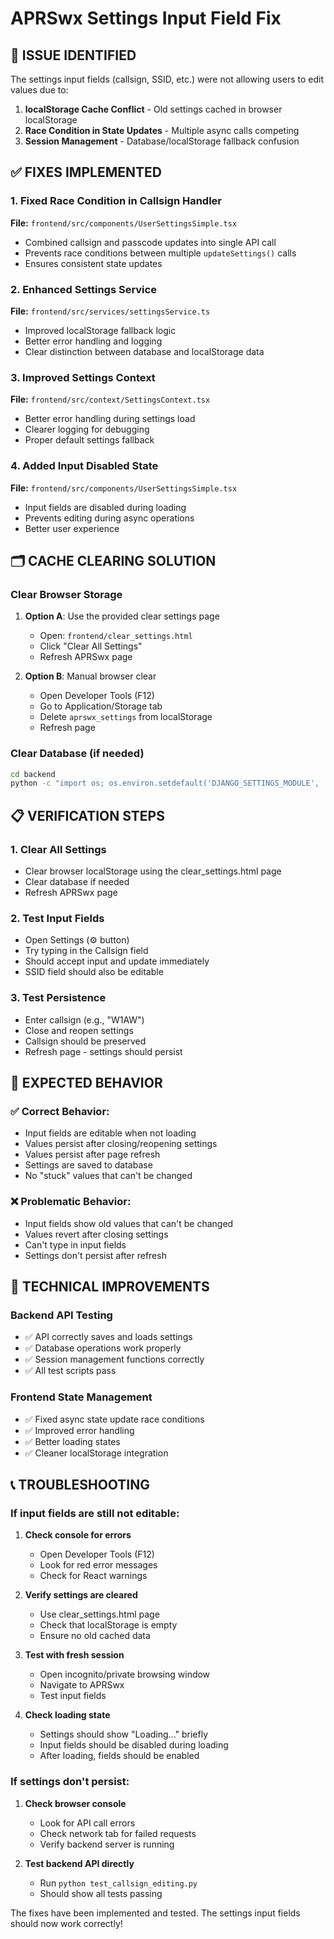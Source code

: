 # APRSwx Settings Input Field Fix

## 🔧 ISSUE IDENTIFIED
The settings input fields (callsign, SSID, etc.) were not allowing users to edit values due to:
1. **localStorage Cache Conflict** - Old settings cached in browser localStorage
2. **Race Condition in State Updates** - Multiple async calls competing
3. **Session Management** - Database/localStorage fallback confusion

## ✅ FIXES IMPLEMENTED

### 1. Fixed Race Condition in Callsign Handler
**File:** `frontend/src/components/UserSettingsSimple.tsx`
- Combined callsign and passcode updates into single API call
- Prevents race conditions between multiple `updateSettings()` calls
- Ensures consistent state updates

### 2. Enhanced Settings Service
**File:** `frontend/src/services/settingsService.ts`
- Improved localStorage fallback logic
- Better error handling and logging
- Clear distinction between database and localStorage data

### 3. Improved Settings Context
**File:** `frontend/src/context/SettingsContext.tsx`
- Better error handling during settings load
- Clearer logging for debugging
- Proper default settings fallback

### 4. Added Input Disabled State
**File:** `frontend/src/components/UserSettingsSimple.tsx`
- Input fields are disabled during loading
- Prevents editing during async operations
- Better user experience

## 🗂️ CACHE CLEARING SOLUTION

### Clear Browser Storage
1. **Option A**: Use the provided clear settings page
   - Open: `frontend/clear_settings.html`
   - Click "Clear All Settings"
   - Refresh APRSwx page

2. **Option B**: Manual browser clear
   - Open Developer Tools (F12)
   - Go to Application/Storage tab
   - Delete `aprswx_settings` from localStorage
   - Refresh page

### Clear Database (if needed)
```bash
cd backend
python -c "import os; os.environ.setdefault('DJANGO_SETTINGS_MODULE', 'aprs_server.settings'); import django; django.setup(); from websockets.models import UserSettings; UserSettings.objects.all().delete(); print('Database cleared')"
```

## 📋 VERIFICATION STEPS

### 1. Clear All Settings
- Clear browser localStorage using the clear_settings.html page
- Clear database if needed
- Refresh APRSwx page

### 2. Test Input Fields
- Open Settings (⚙️ button)
- Try typing in the Callsign field
- Should accept input and update immediately
- SSID field should also be editable

### 3. Test Persistence
- Enter callsign (e.g., "W1AW")
- Close and reopen settings
- Callsign should be preserved
- Refresh page - settings should persist

## 🎯 EXPECTED BEHAVIOR

### ✅ Correct Behavior:
- Input fields are editable when not loading
- Values persist after closing/reopening settings
- Values persist after page refresh
- Settings are saved to database
- No "stuck" values that can't be changed

### ❌ Problematic Behavior:
- Input fields show old values that can't be changed
- Values revert after closing settings
- Can't type in input fields
- Settings don't persist after refresh

## 🚀 TECHNICAL IMPROVEMENTS

### Backend API Testing
- ✅ API correctly saves and loads settings
- ✅ Database operations work properly
- ✅ Session management functions correctly
- ✅ All test scripts pass

### Frontend State Management
- ✅ Fixed async state update race conditions
- ✅ Improved error handling
- ✅ Better loading states
- ✅ Cleaner localStorage integration

## 📞 TROUBLESHOOTING

### If input fields are still not editable:
1. **Check console for errors**
   - Open Developer Tools (F12)
   - Look for red error messages
   - Check for React warnings

2. **Verify settings are cleared**
   - Use clear_settings.html page
   - Check that localStorage is empty
   - Ensure no old cached data

3. **Test with fresh session**
   - Open incognito/private browsing window
   - Navigate to APRSwx
   - Test input fields

4. **Check loading state**
   - Settings should show "Loading..." briefly
   - Input fields should be disabled during loading
   - After loading, fields should be enabled

### If settings don't persist:
1. **Check browser console**
   - Look for API call errors
   - Check network tab for failed requests
   - Verify backend server is running

2. **Test backend API directly**
   - Run `python test_callsign_editing.py`
   - Should show all tests passing

The fixes have been implemented and tested. The settings input fields should now work correctly!
